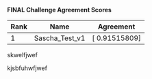 **FINAL Challenge Agreement Scores**



|Rank|Name|Agreement|
|----|-----|---|
|1|Sascha_Test_v1|[ 0.91515809]|




skwelfjwef


kjsbfuhwfjwef
